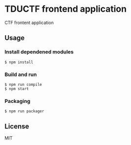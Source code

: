 # TDUCTF frontend application

CTF frontent application

## Usage

### Install dependened modules

```
$ npm install
```

### Build and run

```
$ npm run compile
$ npm start
```

### Packaging
```
$ npm run packager
```


## License
MIT
